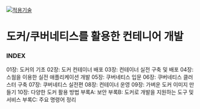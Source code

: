[kubernetes]: https://github.com/JaceKim-TheAL/D2508_Kubernetes
[![적용기술](https://skillicons.dev/icons?i=docker,kubernetes&theme=dark)][kubernetes]

# 도커/쿠버네티스를 활용한 컨테니어 개발

### INDEX

01장: 도커의 기초
02장: 도커 컨테이너 배포
03장: 컨테이너 실전 구축 및 배포
04장: 스웜을 이용한 실전 애플리케이션 개발
05장: 쿠버네티스 입문
06장: 쿠버네티스 클러스터 구축
07장: 쿠버네티스 실전편
08장: 컨테이너 운영
09장: 가벼운 도커 이미지 만들기
10장: 다양한 도커 활용 방법
부록A: 보안
부록B: 도커로 개발을 지원하는 도구 및 서비스
부록C: 주요 명령어 정리